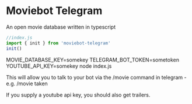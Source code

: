 # Moviebot Telegram

An open movie database written in typescript



```javascript
//index.js
import { init } from 'moviebot-telegram'
init()
```

MOVIE_DATABASE_KEY=somekey TELEGRAM_BOT_TOKEN=sometoken YOUTUBE_API_KEY=somekey node index.js

This will allow you to talk to your bot via the /movie command in telegram - e.g. /movie taken

If you supply a youtube api key, you should also get trailers.
